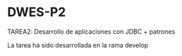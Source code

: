 # DWES-P2
TAREA2: Desarrollo de aplicaciones con JDBC + patrones

La tarea ha sido desarrollada en la rama develop